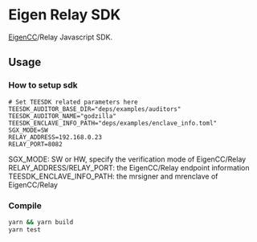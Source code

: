 # Eigen Relay SDK

[EigenCC](https://github.com/ieigen/ieigen/tree/main/cc)/Relay Javascript SDK.

## Usage

### How to setup sdk

```
# Set TEESDK related parameters here
TEESDK_AUDITOR_BASE_DIR="deps/examples/auditors"
TEESDK_AUDITOR_NAME="godzilla"
TEESDK_ENCLAVE_INFO_PATH="deps/examples/enclave_info.toml"
SGX_MODE=SW
RELAY_ADDRESS=192.168.0.23
RELAY_PORT=8082
```
SGX_MODE: SW or HW, specify the verification mode of EigenCC/Relay
RELAY_ADDRESS/RELAY_PORT: the EigenCC/Relay endpoint information
TEESDK_ENCLAVE_INFO_PATH: the mrsigner and mrenclave of EigenCC/Relay

### Compile

```sh
yarn && yarn build
yarn test
```
